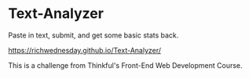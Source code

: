 # Text-Analyzer

Paste in text, submit, and get some basic stats back.

https://richwednesday.github.io/Text-Analyzer/

This is a challenge from Thinkful's Front-End Web Development Course.
